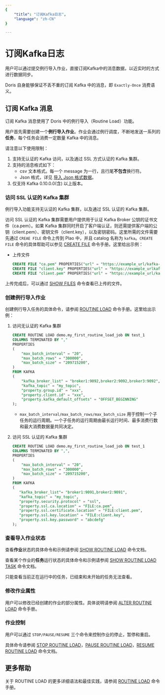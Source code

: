 ```yaml
---
{
    "title": "订阅Kafka日志",
    "language": "zh-CN"
}

---
```


<!-- 
Licensed to the Apache Software Foundation (ASF) under one
or more contributor license agreements.  See the NOTICE file
distributed with this work for additional information
regarding copyright ownership.  The ASF licenses this file
to you under the Apache License, Version 2.0 (the
"License"); you may not use this file except in compliance
with the License.  You may obtain a copy of the License at

  http://www.apache.org/licenses/LICENSE-2.0

Unless required by applicable law or agreed to in writing,
software distributed under the License is distributed on an
"AS IS" BASIS, WITHOUT WARRANTIES OR CONDITIONS OF ANY
KIND, either express or implied.  See the License for the
specific language governing permissions and limitations
under the License.
-->

# 订阅Kafka日志

用户可以通过提交例行导入作业，直接订阅Kafka中的消息数据，以近实时的方式进行数据同步。

Doris 自身能够保证不丢不重的订阅 Kafka 中的消息，即 `Exactly-Once` 消费语义。

## 订阅 Kafka 消息

订阅 Kafka 消息使用了 Doris 中的例行导入（Routine Load）功能。

用户首先需要创建一个**例行导入作业**。作业会通过例行调度，不断地发送一系列的**任务**，每个任务会消费一定数量 Kafka 中的消息。

请注意以下使用限制：

1. 支持无认证的 Kafka 访问，以及通过 SSL 方式认证的 Kafka 集群。
2. 支持的消息格式如下：
   - csv 文本格式。每一个 message 为一行，且行尾**不包含**换行符。
   - Json 格式，详见 [导入 Json 格式数据](../import-way/load-json-format.html)。
3. 仅支持 Kafka 0.10.0.0(含) 以上版本。

### 访问 SSL 认证的 Kafka 集群

例行导入功能支持无认证的 Kafka 集群，以及通过 SSL 认证的 Kafka 集群。

访问 SSL 认证的 Kafka 集群需要用户提供用于认证 Kafka Broker 公钥的证书文件（ca.pem）。如果 Kafka 集群同时开启了客户端认证，则还需提供客户端的公钥（client.pem）、密钥文件（client.key），以及密钥密码。这里所需的文件需要先通过 `CREAE FILE` 命令上传到 Plao 中，并且 catalog 名称为 `kafka`。`CREATE FILE` 命令的具体帮助可以参见 [CREATE FILE](../../../sql-manual/sql-reference/Data-Definition-Statements/Create/CREATE-FILE.html) 命令手册。这里给出示例：

- 上传文件

  ```sql
  CREATE FILE "ca.pem" PROPERTIES("url" = "https://example_url/kafka-key/ca.pem", "catalog" = "kafka");
  CREATE FILE "client.key" PROPERTIES("url" = "https://example_urlkafka-key/client.key", "catalog" = "kafka");
  CREATE FILE "client.pem" PROPERTIES("url" = "https://example_url/kafka-key/client.pem", "catalog" = "kafka");
  ```

上传完成后，可以通过 [SHOW FILES](../../../sql-manual/sql-reference/Show-Statements/SHOW-FILE.html) 命令查看已上传的文件。

### 创建例行导入作业

创建例行导入任务的具体命令，请参阅 [ROUTINE LOAD](../../../sql-manual/sql-reference/Data-Manipulation-Statements/Load/CREATE-ROUTINE-LOAD.html) 命令手册。这里给出示例：

1. 访问无认证的 Kafka 集群

   ```sql
   CREATE ROUTINE LOAD demo.my_first_routine_load_job ON test_1
   COLUMNS TERMINATED BY ","
   PROPERTIES
   (
       "max_batch_interval" = "20",
       "max_batch_rows" = "300000",
       "max_batch_size" = "209715200",
   )
   FROM KAFKA
   (
       "kafka_broker_list" = "broker1:9092,broker2:9092,broker3:9092",
       "kafka_topic" = "my_topic",
       "property.group.id" = "xxx",
       "property.client.id" = "xxx",
       "property.kafka_default_offsets" = "OFFSET_BEGINNING"
   );
   ```
   
   - `max_batch_interval/max_batch_rows/max_batch_size` 用于控制一个子任务的运行周期。一个子任务的运行周期由最长运行时间、最多消费行数和最大消费数据量共同决定。

2. 访问 SSL 认证的 Kafka 集群

   ```sql
   CREATE ROUTINE LOAD demo.my_first_routine_load_job ON test_1
   COLUMNS TERMINATED BY ",",
   PROPERTIES
   (
       "max_batch_interval" = "20",
       "max_batch_rows" = "300000",
       "max_batch_size" = "209715200",
   )
   FROM KAFKA
   (
      "kafka_broker_list"= "broker1:9091,broker2:9091",
      "kafka_topic" = "my_topic",
      "property.security.protocol" = "ssl",
      "property.ssl.ca.location" = "FILE:ca.pem",
      "property.ssl.certificate.location" = "FILE:client.pem",
      "property.ssl.key.location" = "FILE:client.key",
      "property.ssl.key.password" = "abcdefg"
   );
   ```

### 查看导入作业状态

查看**作业**状态的具体命令和示例请参阅 [SHOW ROUTINE LOAD](../../../sql-manual/sql-reference/Show-Statements/SHOW-ROUTINE-LOAD.html) 命令文档。

查看某个作业的**任务**运行状态的具体命令和示例请参阅 [SHOW ROUTINE LOAD TASK](../../../sql-manual/sql-reference/Show-Statements/SHOW-ROUTINE-LOAD-TASK.html) 命令文档。

只能查看当前正在运行中的任务，已结束和未开始的任务无法查看。

### 修改作业属性

用户可以修改已经创建的作业的部分属性。具体说明请参阅 [ALTER ROUTINE LOAD](../../../sql-manual/sql-reference/Data-Manipulation-Statements/Load/ALTER-ROUTINE-LOAD.html) 命令手册。

### 作业控制

用户可以通过 `STOP/PAUSE/RESUME` 三个命令来控制作业的停止，暂停和重启。

具体命令请参阅 [STOP ROUTINE LOAD](../../../sql-manual/sql-reference/Data-Manipulation-Statements/Load/STOP-ROUTINE-LOAD.html)，[PAUSE ROUTINE LOAD](../../../sql-manual/sql-reference/Data-Manipulation-Statements/Load/PAUSE-ROUTINE-LOAD.html)，[RESUME ROUTINE LOAD](../../../sql-manual/sql-reference/Data-Manipulation-Statements/Load/RESUME-ROUTINE-LOAD.html) 命令文档。

## 更多帮助

关于 ROUTINE LOAD 的更多详细语法和最佳实践，请参阅 [ROUTINE LOAD](../../../sql-manual/sql-reference/Data-Manipulation-Statements/Load/CREATE-ROUTINE-LOAD.html) 命令手册。
